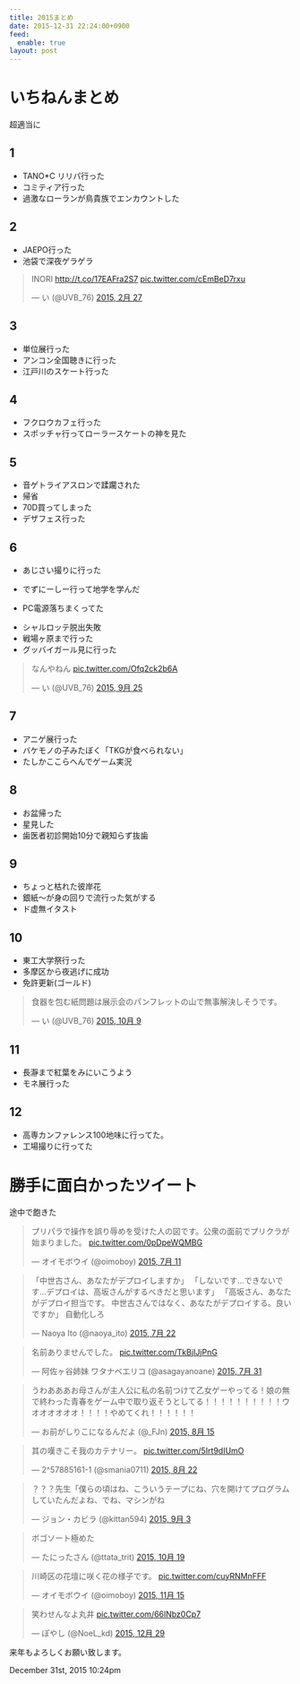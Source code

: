 ```yaml
---
title: 2015まとめ
date: 2015-12-31 22:24:00+0900
feed:
  enable: true
layout: post
---
```

<h1>いちねんまとめ</h1>    <p>超適当に</p>    <h2>1</h2>    <ul>      <li>TANO*C リリパ行った</li>      <li>コミティア行った</li>      <li>過激なローランが鳥貴族でエンカウントした</li>    </ul>    <h2>2</h2>    <ul>      <li>JAEPO行った</li>      <li>池袋で深夜ゲラゲラ</li>    </ul>    <blockquote class="twitter-tweet" lang="ja">      <p lang="eu" dir="ltr">        INORI        <a href="http://t.co/17EAFra2S7" target="_blank">http://t.co/17EAFra2S7</a>        <a href="http://t.co/cEmBeD7rxu" target="_blank">pic.twitter.com/cEmBeD7rxu</a>      </p>      — い (@UVB_76)      <a href="https://twitter.com/UVB_76/status/571346535838932992" target="_blank">2015, 2月 27</a>    </blockquote>    <script async src="//platform.twitter.com/widgets.js" charset="utf-8"></script>    <h2>3</h2>    <ul>      <li>単位展行った</li>      <li>アンコン全国聴きに行った</li>      <li>江戸川のスケート行った</li>    </ul>    <h2>4</h2>    <ul>      <li>フクロウカフェ行った</li>      <li>スポッチャ行ってローラースケートの神を見た</li>    </ul>    <h2>5</h2>    <ul>      <li>音ゲトライアスロンで蹂躙された</li>      <li>帰省</li>      <li>70D買ってしまった</li>      <li>デザフェス行った</li>    </ul>    <h2>6</h2>    <ul>      <li>あじさい撮りに行った</li>      <li><p>でずにーしー行って地学を学んだ</p></li>      <li><p>PC電源落ちまくってた</p></li>      <li>シャルロッテ脱出失敗</li>      <li>戦場ヶ原まで行った</li>      <li>グッバイガール見に行った</li>    </ul>    <blockquote class="twitter-tweet" lang="ja">      <p lang="ja" dir="ltr">        なんやねん        <a href="http://t.co/Ofq2ck2b6A" target="_blank">pic.twitter.com/Ofq2ck2b6A</a>      </p>      — い (@UVB_76)      <a href="https://twitter.com/UVB_76/status/647382159192227841" target="_blank">2015, 9月 25</a>    </blockquote>    <script async src="//platform.twitter.com/widgets.js" charset="utf-8"></script>    <h2>7</h2>    <ul>      <li>アニゲ展行った</li>      <li>バケモノの子みたぼく「TKGが食べられない」</li>      <li>たしかここらへんでゲーム実況</li>    </ul>    <h2>8</h2>    <ul>      <li>お盆帰った</li>      <li>星見した</li>      <li>歯医者初診開始10分で親知らず抜歯</li>    </ul>    <h2>9</h2>    <ul>      <li>ちょっと枯れた彼岸花</li>      <li>銀紙〜が身の回りで流行った気がする</li>      <li>ド虚無イタスト</li>    </ul>    <h2>10</h2>    <ul>      <li>東工大学祭行った</li>      <li>多摩区から夜逃げに成功</li>      <li>免許更新(ゴールド)</li>    </ul>    <blockquote class="twitter-tweet" lang="ja">      <p lang="ja" dir="ltr">        食器を包む紙問題は展示会のパンフレットの山で無事解決しそうです。      </p>      — い (@UVB_76)      <a href="https://twitter.com/UVB_76/status/652495476202147840" target="_blank">2015, 10月 9</a>    </blockquote>    <script async src="//platform.twitter.com/widgets.js" charset="utf-8"></script>    <h2>11</h2>    <ul>      <li>長瀞まで紅葉をみにいこうよう</li>      <li>モネ展行った</li>    </ul>    <h2>12</h2>    <ul>      <li>高専カンファレンス100地味に行ってた。</li>      <li>工場撮りに行ってた</li>    </ul>    <h1>勝手に面白かったツイート</h1>    <p>途中で飽きた</p>    <blockquote class="twitter-tweet" lang="ja">      <p lang="ja" dir="ltr">        プリパラで操作を誤り辱めを受けた人の図です。公衆の面前でプリクラが始まりました。        <a href="http://t.co/0pDpeWQMBG" target="_blank">pic.twitter.com/0pDpeWQMBG</a>      </p>      — オイモボウイ (@oimoboy)      <a href="https://twitter.com/oimoboy/status/619706272594554880" target="_blank">2015, 7月 11</a>    </blockquote>    <script async src="//platform.twitter.com/widgets.js" charset="utf-8"></script>    <blockquote class="twitter-tweet" lang="ja">      <p lang="ja" dir="ltr">        「中世古さん、あなたがデプロイしますか」        「しないです…できないです…デプロイは、高坂さんがするべきだと思います」        「高坂さん、あなたがデプロイ担当です。        中世古さんではなく、あなたがデプロイする。良いですか」 自動化しろ      </p>      — Naoya Ito (@naoya_ito)      <a href="https://twitter.com/naoya_ito/status/623704117198729216" target="_blank">2015, 7月 22</a>    </blockquote>    <script async src="//platform.twitter.com/widgets.js" charset="utf-8"></script>    <blockquote class="twitter-tweet" lang="ja">      <p lang="ja" dir="ltr">        名前ありませんでした。        <a href="http://t.co/TkBjIJjPnG" target="_blank">pic.twitter.com/TkBjIJjPnG</a>      </p>      — 阿佐ヶ谷姉妹 ワタナベエリコ (@asagayanoane)      <a href="https://twitter.com/asagayanoane/status/626951457695117313" target="_blank">2015, 7月 31</a>    </blockquote>    <script async src="//platform.twitter.com/widgets.js" charset="utf-8"></script>    <blockquote class="twitter-tweet" lang="ja">      <p lang="ja" dir="ltr">        うわあああお母さんが主人公に私の名前つけて乙女ゲーやってる！娘の無で終わった青春をゲーム中で取り返そうとしてる！！！！！！！！！！ウオオオオオオ！！！！やめてくれ！！！！！！      </p>      — お前がしりこになるんだよ (@_FJn)      <a href="https://twitter.com/_FJn/status/632559804997701632" target="_blank">2015, 8月 15</a>    </blockquote>    <script async src="//platform.twitter.com/widgets.js" charset="utf-8"></script>    <blockquote class="twitter-tweet" lang="ja">      <p lang="ja" dir="ltr">        其の嘆きこそ我のカテナリー。        <a href="http://t.co/5Irt9dIUmO" target="_blank">pic.twitter.com/5Irt9dIUmO</a>      </p>      — 2^57885161-1 (@smania0711)      <a href="https://twitter.com/smania0711/status/635030165840490496" target="_blank">2015, 8月 22</a>    </blockquote>    <script async src="//platform.twitter.com/widgets.js" charset="utf-8"></script>    <blockquote class="twitter-tweet" lang="ja">      <p lang="ja" dir="ltr">        ？？？先生「僕らの頃はね、こういうテープにね、穴を開けてプログラムしていたんだよね、でね、マシンがね      </p>      — ジョン・カビラ (@kittan594)      <a href="https://twitter.com/kittan594/status/639273347977637888" target="_blank">2015, 9月 3</a>    </blockquote>    <script async src="//platform.twitter.com/widgets.js" charset="utf-8"></script>    <blockquote class="twitter-tweet" lang="ja">      <p lang="ja" dir="ltr">ボゴソート極めた</p>      — たにったさん (@ttata_trit)      <a href="https://twitter.com/ttata_trit/status/656091051724136448" target="_blank">2015, 10月 19</a>    </blockquote>    <script async src="//platform.twitter.com/widgets.js" charset="utf-8"></script>    <blockquote class="twitter-tweet" lang="ja">      <p lang="ja" dir="ltr">        川崎区の花壇に咲く花の様子です。        <a href="https://t.co/cuyRNMnFFF" target="_blank">pic.twitter.com/cuyRNMnFFF</a>      </p>      — オイモボウイ (@oimoboy)      <a href="https://twitter.com/oimoboy/status/665881105782804480" target="_blank">2015, 11月 15</a>    </blockquote>    <script async src="//platform.twitter.com/widgets.js" charset="utf-8"></script>    <blockquote class="twitter-tweet" lang="ja">      <p lang="ja" dir="ltr">        笑わせんなよ丸井        <a href="https://t.co/66lNbz0Cp7" target="_blank">pic.twitter.com/66lNbz0Cp7</a>      </p>      — ぽやし (@NoeL_kd)      <a href="https://twitter.com/NoeL_kd/status/681707189954686976" target="_blank">2015, 12月 29</a>    </blockquote>    <script async src="//platform.twitter.com/widgets.js" charset="utf-8"></script>    <p>来年もよろしくお願い致します。</p>    <div id="footer">      <span id="timestamp"> December 31st, 2015 10:24pm </span>    </div>
